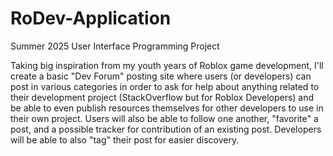 # RoDev-Application
Summer 2025 User Interface Programming Project

Taking big inspiration from my youth years of Roblox game development, I'll create a basic "Dev Forum" posting site where users (or developers) can post in various categories in order to ask for help about anything related to their development project (StackOverflow but for Roblox Developers) and be able to even publish resources themselves for other developers to use in their own project. Users will also be able to follow one another, "favorite" a post, and a possible tracker for contribution of an existing post. Developers will be able to also "tag" their post for easier discovery.
